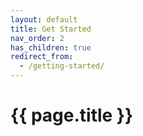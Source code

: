 ```yaml
---
layout: default
title: Get Started
nav_order: 2
has_children: true
redirect_from:
  - /getting-started/
---
```

# {{ page.title }}
